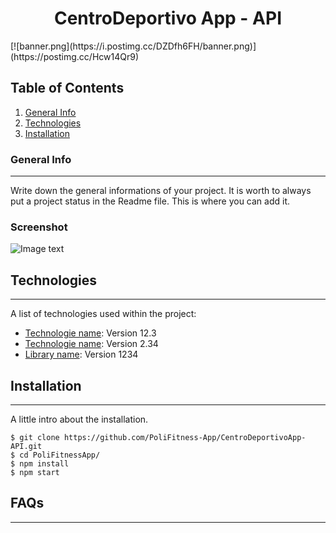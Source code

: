 <h1 align="center"> CentroDeportivo App - API</h1>
[![banner.png](https://i.postimg.cc/DZDfh6FH/banner.png)](https://postimg.cc/Hcw14Qr9)

## Table of Contents
1. [General Info](#general-info)
2. [Technologies](#technologies)
3. [Installation](#installation)
### General Info
***
Write down the general informations of your project. It is worth to always put a project status in the Readme file. This is where you can add it. 
### Screenshot
![Image text](https://www.united-internet.de/fileadmin/user_upload/Brands/Downloads/Logo_IONOS_by.jpg)
## Technologies
***
A list of technologies used within the project:
* [Technologie name](https://example.com): Version 12.3 
* [Technologie name](https://example.com): Version 2.34
* [Library name](https://example.com): Version 1234
## Installation
***
A little intro about the installation. 
```
$ git clone https://github.com/PoliFitness-App/CentroDeportivoApp-API.git
$ cd PoliFitnessApp/
$ npm install
$ npm start
```
## FAQs
***
